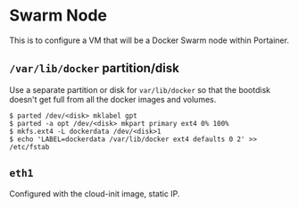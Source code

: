 # Swarm Node

This is to configure a VM that will be a Docker Swarm node within Portainer.

## `/var/lib/docker` partition/disk

Use a separate partition or disk for `var/lib/docker` so that the bootdisk
doesn't get full from all the docker images and volumes.

```
$ parted /dev/<disk> mklabel gpt
$ parted -a opt /dev/<disk> mkpart primary ext4 0% 100%
$ mkfs.ext4 -L dockerdata /dev/<disk>1
$ echo 'LABEL=dockerdata /var/lib/docker ext4 defaults 0 2' >> /etc/fstab
```

## `eth1`

Configured with the cloud-init image, static IP.

